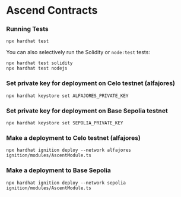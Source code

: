 # Ascend Contracts

### Running Tests


```shell
npx hardhat test
```

You can also selectively run the Solidity or `node:test` tests:

```shell
npx hardhat test solidity
npx hardhat test nodejs
```

### Set private key for deployment on Celo testnet (alfajores) 

```shell
npx hardhat keystore set ALFAJORES_PRIVATE_KEY 
```

### Set private key for deployment on Base Sepolia testnet

```shell
npx hardhat keystore set SEPOLIA_PRIVATE_KEY 
```

### Make a deployment to Celo testnet (alfajores) 

```shell
npx hardhat ignition deploy --network alfajores ignition/modules/AscentModule.ts
```

### Make a deployment to Base Sepolia

```shell
npx hardhat ignition deploy --network sepolia ignition/modules/AscentModule.ts
```

